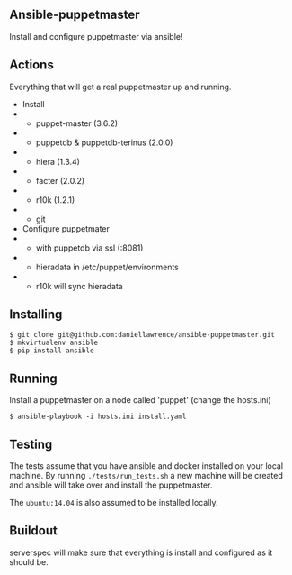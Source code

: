 Ansible-puppetmaster
------------------------

Install and configure puppetmaster via ansible!

Actions
--------

Everything that will get a real puppetmaster up and running.

* Install
* * puppet-master (3.6.2)
* * puppetdb & puppetdb-terinus (2.0.0)
* * hiera (1.3.4)
* * facter (2.0.2)
* * r10k (1.2.1)
* * git
* Configure puppetmater
* * with puppetdb via ssl (:8081)
* * hieradata in /etc/puppet/environments
* * r10k will sync hieradata

Installing
------------

	$ git clone git@github.com:daniellawrence/ansible-puppetmaster.git
	$ mkvirtualenv ansible
	$ pip install ansible

Running
---------

Install a puppetmaster on a node called 'puppet' (change the hosts.ini)

	$ ansible-playbook -i hosts.ini install.yaml


Testing
---------

The tests assume that you have ansible and docker installed on your
local machine.  By running `./tests/run_tests.sh` a new machine
will be created and ansible will take over and install the puppetmaster.

The `ubuntu:14.04` is also assumed to be installed locally.

Buildout
----------
serverspec will make sure that everything is install and configured as
it should be.
